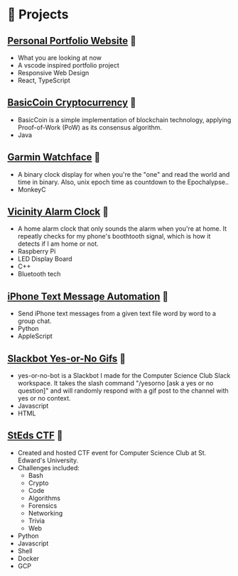 # 🧪 Projects

## [Personal Portfolio Website](https://github.com/gohls/personal-portfolio-website) 🔗

- What you are looking at now
- A vscode inspired portfolio project
- Responsive Web Design
- React, TypeScript

## [BasicCoin Cryptocurrency](https://github.com/gohls/basic-coin) 🔗

- BasicCoin is a simple implementation of blockchain technology, applying Proof-of-Work (PoW) as its consensus algorithm.
- Java

## [Garmin Watchface](https://github.com/gohls/garmin-watch-face-binary-clock) 🔗

- A binary clock display for when you're the "one" and read the world and time in binary. Also, unix epoch time as countdown to the Epochalypse..
- MonkeyC

## [Vicinity Alarm Clock](https://github.com/gohls/vicinity-alarm-clock) 🔗

- A home alarm clock that only sounds the alarm when you're at home. It repeatly checks for my phone's boothtooth signal, which is how it detects if I am home or not.
- Raspberry Pi
- LED Display Board
- C++
- Bluetooth tech

## [iPhone Text Message Automation](https://github.com/gohls/send-iPhone-messages-from-text-file-word-by-word) 🔗

- Send iPhone text messages from a given text file word by word to a group chat.
- Python
- AppleScript

## [Slackbot Yes-or-No Gifs](https://github.com/gohls/slack-yes-or-no-bot) 🔗

- yes-or-no-bot is a Slackbot I made for the Computer Science Club Slack workspace. It takes the slash command "/yesorno [ask a yes or no question]" and will randomly respond with a gif post to the channel with yes or no context.
- Javascript
- HTML

## [StEds CTF](https://github.com/gohls/steds-ctf) 🔗

- Created and hosted CTF event for Computer Science Club at St. Edward's University.
- Challenges included:
  - Bash
  - Crypto
  - Code
  - Algorithms
  - Forensics
  - Networking
  - Trivia
  - Web
- Python
- Javascript
- Shell
- Docker
- GCP
